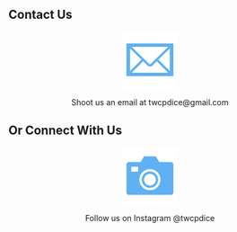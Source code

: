## Contact Us

<p align="center">
  <img src="https://raw.githubusercontent.com/thediceinitiative/thediceinitiative.github.io/d6f702b54e0fa615df0dff0bb43b84b97a83aa43/mail.svg" alt="email" width="100" height="100"/>
</p>

<center>Shoot us an email at twcpdice@gmail.com

</center>

## Or Connect With Us

<p align="center">
  <img src="https://raw.githubusercontent.com/thediceinitiative/thediceinitiative.github.io/d6f702b54e0fa615df0dff0bb43b84b97a83aa43/insta.svg" alt="instagram" width="100" height="100"/>
</p>

<center>Follow us on Instagram @twcpdice</center>
